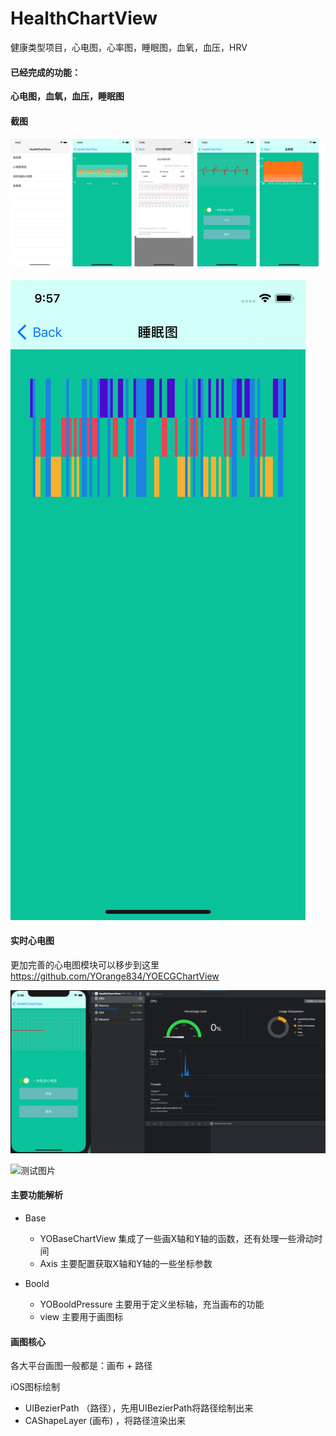 # HealthChartView
健康类型项目，心电图，心率图，睡眠图，血氧，血压，HRV

#### 已经完成的功能：

**心电图，血氧，血压，睡眠图**

#### 截图

#### ![预览图](https://github.com/YOrange834/HealthChartView/blob/master/res/%E6%9C%AA%E6%A0%87%E9%A2%98-1.jpg)

![睡眠图](https://github.com/YOrange834/HealthChartView/blob/master/res/sleep.png)

#### 实时心电图

更加完善的心电图模块可以移步到这里 https://github.com/YOrange834/YOECGChartView

![实时心电图](https://github.com/YOrange834/HealthChartView/blob/master/res/Untitled.gif)

![测试图片](https://p6-juejin.byteimg.com/tos-cn-i-k3u1fbpfcp/1ebb7507a64045a5b15db0b68a0f3462~tplv-k3u1fbpfcp-watermark.image)

#### 主要功能解析

* Base
  * YOBaseChartView  集成了一些画X轴和Y轴的函数，还有处理一些滑动时间
  * Axis 主要配置获取X轴和Y轴的一些坐标参数

* Boold
  * YOBooldPressure 主要用于定义坐标轴，充当画布的功能
  * view 主要用于画图标

#### 画图核心

各大平台画图一般都是：画布 + 路径

iOS图标绘制

* UIBezierPath （路径），先用UIBezierPath将路径绘制出来
* CAShapeLayer (画布) ，将路径渲染出来
